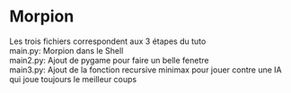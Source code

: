 # Morpion
Les trois fichiers correspondent aux 3 étapes du tuto <br/>
main.py: Morpion dans le Shell <br/>
main2.py: Ajout de pygame pour faire un belle fenetre <br/>
main3.py: Ajout de la fonction recursive minimax pour jouer contre une IA qui joue toujours le meilleur coups
